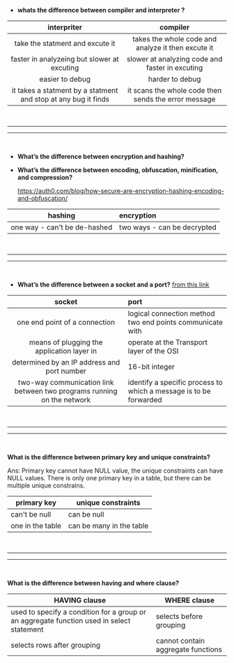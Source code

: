 - **whats the difference between compiler and interpreter ?**

|                          interpriter                           |                       compiler                       |
| :------------------------------------------------------------: | :--------------------------------------------------: |
|                take the statment and excute it                 |  takes the whole code and analyze it then excute it  |
|          faster in analyzeing but slower at excuting           |   slower at analyzing code and faster in excuting    |
|                        easier to debug                         |                   harder to debug                    |
| it takes a statment by a statment and stop at any bug it finds | it scans the whole code then sends the error message |

<br>

<hr>
<hr>

<br>

- **What’s the difference between encryption and hashing?**

- **What’s the difference between encoding, obfuscation, minification, and compression?**

  https://auth0.com/blog/how-secure-are-encryption-hashing-encoding-and-obfuscation/

|           hashing            | encryption                  |
| :--------------------------: | :-------------------------- |
| one way - can't be de-hashed | two ways - can be decrypted |

<br>

<hr>
<hr>

<br>

- **What’s the difference between a socket and a port?** [from this link](https://searchnetworking.techtarget.com/answer/What-is-the-difference-between-a-port-and-a-socket)

|                                 socket                                 | port                                                              |
| :--------------------------------------------------------------------: | :---------------------------------------------------------------- |
|                     one end point of a connection                      | logical connection method two end points communicate with         |
|               means of plugging the application layer in               | operate at the Transport layer of the OSI                         |
|              determined by an IP address and port number               | 16-bit integer                                                    |
| two-way communication link between two programs running on the network | identify a specific process to which a message is to be forwarded |

<br>

<hr>
<hr>

<br>

**What is the difference between primary key and unique constraints?**

Ans: Primary key cannot have NULL value, the unique constraints can have NULL values. There is only one primary key in a table, but there can be multiple unique constrains.

| primary key      | unique constraints       |
| ---------------- | ------------------------ |
| can't be null    | can be null              |
| one in the table | can be many in the table |

<br>

<hr>
<hr>

<br>

**What is the difference between having and where clause?**

| HAVING clause                                                                             | WHERE clause                       |
| ----------------------------------------------------------------------------------------- | ---------------------------------- |
| used to specify a condition for a group or an aggregate function used in select statement | selects before grouping            |
| selects rows after grouping                                                               | cannot contain aggregate functions |
